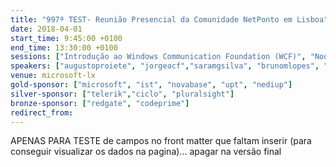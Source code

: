 ```yaml
---
title: "997ª TEST- Reunião Presencial da Comunidade NetPonto em Lisboa"
date: 2018-04-01
start_time: 9:45:00 +0100
end_time: 13:30:00 +0100
sessions: ["Introdução ao Windows Communication Foundation (WCF)", "Node.js em Windows", "Como deixar de fazer \"copy and paste\" entre Windows Store e Windows Phone Apps", "ASP.NET 5", "C# 6.0 April 2014 Preview"]
speakers: ["augustoproiete", "jorgeacf","saramgsilva", "brunomlopes", "paulomorgado"]
venue: microsoft-lx
gold-sponsor: ["microsoft", "ist", "novabase", "upt", "nediup"]
silver-sponsor: ["telerik","ciclo", "pluralsight"]
bronze-sponsor: ["redgate", "codeprime"]
redirect_from:
---
```

APENAS PARA TESTE de campos no front matter que faltam inserir (para conseguir visualizar os dados na pagina)... apagar na versão final
